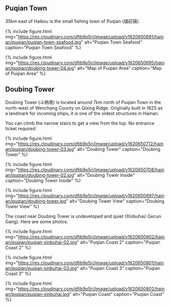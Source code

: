## Puqian Town

35km east of Haikou is the small fishing town of Puqian (铺前镇).

{% include figure.html img="https://res.cloudinary.com/dfjb9p5ri/image/upload/v1620650691/hainan/puqian/puqian-town-seafood.jpg"
alt="Puqian Town Seafood" caption="Puqian Town Seafood" %}

{% include figure.html img="https://res.cloudinary.com/dfjb9p5ri/image/upload/v1620650695/hainan/puqian/doubing-tower-04.jpg"
alt="Map of Puqian Area" caption="Map of Puqian Area" %}

## Doubing Tower

Doubing Tower (斗柄塔) is located around 7km north of Puqian Town in the north-west of Wenchang County on Qixing Ridge. Originally built in 1625 as a landmark for incoming ships, it is one of the oldest structures in Hainan.

You can climb the narrow stairs to get a view from the top. No entrance ticket required.

{% include figure.html img="https://res.cloudinary.com/dfjb9p5ri/image/upload/v1620650712/hainan/puqian/doubing-tower-03.jpg"
alt="Doubing Tower" caption="Doubing Tower" %}

{% include figure.html img="https://res.cloudinary.com/dfjb9p5ri/image/upload/v1620650708/hainan/puqian/doubing-tower-02.jpg"
alt="Doubing Tower Inside" caption="Doubing Tower Inside" %}

{% include figure.html img="https://res.cloudinary.com/dfjb9p5ri/image/upload/v1620650697/hainan/puqian/doubing-tower.jpg"
alt="Doubing Tower View" caption="Doubing Tower View" %}

The coast near Doubing Tower is undeveloped and quiet (Xinbuhai/ Gecun Gang). Here are some photos.

{% include figure.html img="https://res.cloudinary.com/dfjb9p5ri/image/upload/v1620650802/hainan/puqian/puqian-xinbuhai-02.jpg"
alt="Puqian Coast 2" caption="Puqian Coast 2" %}

{% include figure.html img="https://res.cloudinary.com/dfjb9p5ri/image/upload/v1620650801/hainan/puqian/puqian-xinbuhai-03.jpg"
alt="Puqian Coast 3" caption="Puqian Coast 3" %}

{% include figure.html img="https://res.cloudinary.com/dfjb9p5ri/image/upload/v1620650802/hainan/puqian/puqian-xinbuhai.jpg"
alt="Puqian Coast" caption="Puqian Coast" %}